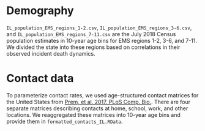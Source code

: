 # Demography
`IL_population_EMS_regions_1-2.csv`, `IL_population_EMS_regions_3-6.csv`, and `IL_population_EMS_regions_7-11.csv` are the July 2018 Census population estimates in 10-year age bins for EMS regions 1-2, 3-6, and 7-11. We divided the state into these regions based on correlations in their observed incident death dynamics.

# Contact data
To parameterize contact rates, we used age-structured contact matrices for the United States from [Prem, et al. 2017. PLoS Comp. Bio.](https://journals.plos.org/ploscompbiol/article?id=10.1371/journal.pcbi.1005697). There are four separate matrices describing contacts at home, school, work, and other locations. We reaggregated these matrices into 10-year age bins and provide them in `formatted_contacts_IL.RData`.
